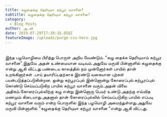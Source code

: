 ```yaml
---
title: கழுதைக்கு தெரியுமா கற்பூர வாசனை?
subtitle: கழுதைக்கு தெரியுமா கற்பூர வாசனை?
category:
  - Blog Posts
author: அ.வி
date: 2019-07-29T17:30:16.858Z
featureImage: /uploads/purge-css-hero.jpg
---
```

\
இந்த பழமொழியை பிரித்து பொருள் அறிய வேண்டும். "கழு தைக்க தெரியுமாம் கற்பூர வாசனை".இதுவே அதன் உண்மையான வடிவம்.அதுவே மருவி பின்னாளில் கழுதைக்கு என்று ஆகி விட்டது பண்டைய காலத்தில் நம் முன்னோர்கள் பாயில் தான் உறங்கினார்கள் .பாய் தயாரிப்பதற்காக இரண்டு வகையான புற்கள் பயன்படுத்தப்படுகின்றன. ஒன்று கற்பூரப்புல் இன்னொன்று கோரைப்புல்.கற்பூரப்புல் கொண்டு செய்யப்படுகிற பாயில் கற்பூர வாசனை வரும்.அதன் விலை அதிகம்.கோரைப்புல்லிற்கு கழு என்று இன்னொரு பெயர் உண்டு.அதற்கு எவ்வித மணமும் கிடையாது.அதனால் தான் கோரைப்புல்லில் செய்யப்படுகிற பாயில் எப்படி கற்பூர வாசனை வரும் என்ற பொருளில் இந்த பழமொழி அமைந்துள்ளது.அதுவே மருவி பின்னாளில் "கழுதைக்கு தெரியுமா கற்பூர வாசனை "என்று ஆகி விட்டது.